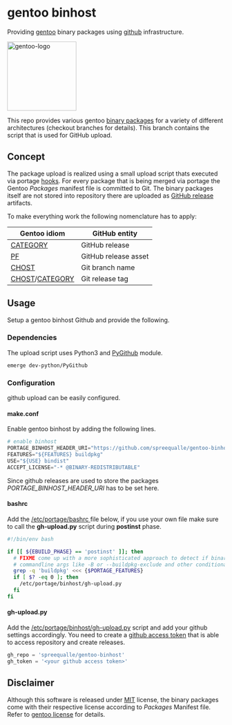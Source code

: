 # gentoo binhost

Providing [gentoo](https://gentoo.org/) binary packages using [github](https://github.com/) infrastructure.

<div style="display: inline"><img src="https://raw.githubusercontent.com/wiki/spreequalle/gentoo-binhost/images/gentoo-logo.png" alt="gentoo-logo" width="160" /></div>

This repo provides various gentoo [binary packages](https://wiki.gentoo.org/wiki/Binary_package_guide) for a variety of different architectures (checkout branches for details). This branch contains the script that is used for GitHub upload.

## Concept

The package upload is realized using a small upload script thats executed via portage [hooks](https://wiki.gentoo.org/wiki//etc/portage/bashrc). For every package that is being merged via portage the Gentoo *Packages* manifest file is committed to Git. The binary packages itself are not stored into repository there are uploaded as [GitHub release](https://developer.github.com/v3/repos/releases) artifacts.

To make everything work the following nomenclature has to apply:

Gentoo idiom|GitHub entity
------------|-------------
[CATEGORY](https://wiki.gentoo.org/wiki//etc/portage/categories)|GitHub release
[PF](https://devmanual.gentoo.org/ebuild-writing/variables/)|GitHub release asset
[CHOST](https://wiki.gentoo.org/wiki/CHOST)|Git branch name
[CHOST](https://wiki.gentoo.org/wiki/CHOST)/[CATEGORY](https://wiki.gentoo.org/wiki//etc/portage/categories)|Git release tag

## Usage

Setup a gentoo binhost Github and provide the following.

### Dependencies

The upload script uses Python3 and [PyGithub](https://github.com/PyGithub/PyGithub) module.

```shell
emerge dev-python/PyGithub
```

### Configuration

github upload can be easily configured.

#### make.conf

Enable gentoo binhost by adding the following lines.
```python
# enable binhost
PORTAGE_BINHOST_HEADER_URI="https://github.com/spreequalle/gentoo-binhost/releases/download/${CHOST}"
FEATURES="${FEATURES} buildpkg"
USE="${USE} bindist"
ACCEPT_LICENSE="-* @BINARY-REDISTRIBUTABLE"
```

Since github releases are used to store the packages *PORTAGE_BINHOST_HEADER_URI* has to be set here.

#### bashrc

Add the [/etc/portage/bashrc ](https://wiki.gentoo.org/wiki//etc/portage/bashrc) file below, if you use your own file make sure to call the **gh-upload.py** script during **postinst** phase.

```bash
#!/bin/env bash

if [[ ${EBUILD_PHASE} == 'postinst' ]]; then
  # FIXME come up with a more sophisticated approach to detect if binary package build is actually requested
  # commandline args like -B or --buildpkg-exclude and other conditionals are not supported right now.
  grep -q 'buildpkg' <<< {$PORTAGE_FEATURES}
  if [ $? -eq 0 ]; then
    /etc/portage/binhost/gh-upload.py
  fi
fi
```

#### gh-upload.py

Add the [/etc/portage/binhost/gh-upload.py](/etc/portage/binhost/gh-upload.py) script and add your github settings accordingly.
You need to create a [github access token](https://help.github.com/en/articles/creating-a-personal-access-token-for-the-command-line) that is able to access repository and create releases.

```python
gh_repo = 'spreequalle/gentoo-binhost'
gh_token = '<your github access token>'
```

## Disclaimer

Although this software is released under [MIT](/LICENSE) license, the binary packages come with their respective license according to *Packages* Manifest file. Refer to [gentoo license](https://devmanual.gentoo.org/general-concepts/licenses/index.html) for details.
